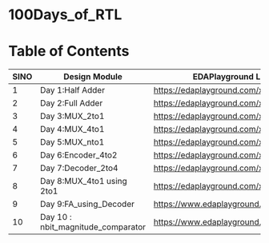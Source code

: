 # 100Days_of_RTL


# Table of Contents

SINO | Design Module | EDAPlayground Link
---| --- | ---
1 | Day 1:Half Adder | https://edaplayground.com/x/Q9j9
2 | Day 2:Full Adder | https://edaplayground.com/x/t7rw
3 | Day 3:MUX_2to1   | https://edaplayground.com/x/CczE
4 | Day 4:MUX_4to1   | https://edaplayground.com/x/MKWr
5 | Day 5:MUX_nto1   | https://edaplayground.com/x/KNvw
6 | Day 6:Encoder_4to2 | https://edaplayground.com/x/vXAR
7 | Day 7:Decoder_2to4 | https://edaplayground.com/x/dsaE
8 | Day 8:MUX_4to1 using 2to1 | https://edaplayground.com/x/X2dv
9 | Day 9:FA_using_Decoder | https://www.edaplayground.com/x/KTYn
10 | Day 10 : nbit_magnitude_comparator | https://www.edaplayground.com/x/dMQ5
